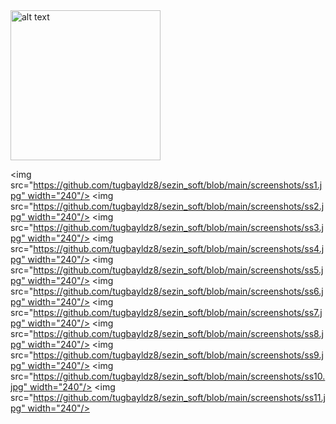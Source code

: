 
<img src="https://github.com/tugbayldz8/sezin_soft/blob/main/screenshots/ss1.jpg" alt="alt text" width="240">

<img src="https://github.com/tugbayldz8/sezin_soft/blob/main/screenshots/ss1.jpg" width="240"/>
<img src="https://github.com/tugbayldz8/sezin_soft/blob/main/screenshots/ss2.jpg" width="240"/>
<img src="https://github.com/tugbayldz8/sezin_soft/blob/main/screenshots/ss3.jpg" width="240"/>
<img src="https://github.com/tugbayldz8/sezin_soft/blob/main/screenshots/ss4.jpg" width="240"/>
<img src="https://github.com/tugbayldz8/sezin_soft/blob/main/screenshots/ss5.jpg" width="240"/>
<img src="https://github.com/tugbayldz8/sezin_soft/blob/main/screenshots/ss6.jpg" width="240"/>
<img src="https://github.com/tugbayldz8/sezin_soft/blob/main/screenshots/ss7.jpg" width="240"/>
<img src="https://github.com/tugbayldz8/sezin_soft/blob/main/screenshots/ss8.jpg" width="240"/>
<img src="https://github.com/tugbayldz8/sezin_soft/blob/main/screenshots/ss9.jpg" width="240"/>
<img src="https://github.com/tugbayldz8/sezin_soft/blob/main/screenshots/ss10.jpg" width="240"/>
<img src="https://github.com/tugbayldz8/sezin_soft/blob/main/screenshots/ss11.jpg" width="240"/>
